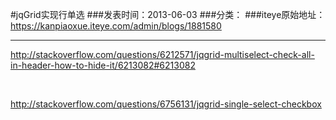 #jqGrid实现行单选
###发表时间：2013-06-03
###分类：
###iteye原始地址：<a href="https://kanpiaoxue.iteye.com/admin/blogs/1881580" target="_blank">https://kanpiaoxue.iteye.com/admin/blogs/1881580</a>

---

<div class="iteye-blog-content-contain" style="font-size: 14px;"> 
 <p><a href="http://stackoverflow.com/questions/6212571/jqgrid-multiselect-check-all-in-header-how-to-hide-it/6213082#6213082">http://stackoverflow.com/questions/6212571/jqgrid-multiselect-check-all-in-header-how-to-hide-it/6213082#6213082</a></p> 
 <p>&nbsp;</p> 
 <p><a href="http://stackoverflow.com/questions/6756131/jqgrid-single-select-checkbox">http://stackoverflow.com/questions/6756131/jqgrid-single-select-checkbox</a></p> 
</div>